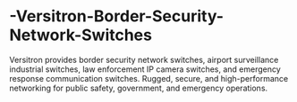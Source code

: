 # -Versitron-Border-Security-Network-Switches
Versitron provides border security network switches, airport surveillance industrial switches, law enforcement IP camera switches, and emergency response communication switches. Rugged, secure, and high-performance networking for public safety, government, and emergency operations.
